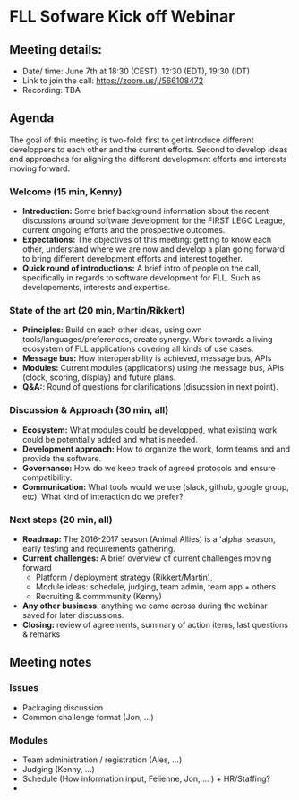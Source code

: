 # FLL Sofware Kick off Webinar 

## Meeting details:
* Date/ time: June 7th at 18:30 (CEST), 12:30 (EDT), 19:30 (IDT) 
* Link to join the call: https://zoom.us/j/566108472
* Recording: TBA

## Agenda
The goal of this meeting is two-fold: first to get introduce different developpers to each other and the current efforts. Second to develop ideas and approaches for aligning the different development efforts and interests moving forward.

### Welcome (15 min, Kenny)
* **Introduction:** Some brief background information about the recent discussions around software development for the FIRST LEGO League, current ongoing efforts and the prospective outcomes.
* **Expectations:** The objectives of this meeting: getting to know each other, understand where we are now and develop a plan going forward to bring different development efforts and interest together.
* **Quick round of introductions:** A brief intro of people on the call, specifically in regards to software development for FLL. Such as developements, interests and expertise.

### State of the art (20 min, Martin/Rikkert)
* **Principles:** Build on each other ideas, using own tools/languages/preferences, create synergy. Work towards a living ecosystem of FLL applications covering all kinds of use cases.
* **Message bus:** How interoperability is achieved, message bus, APIs
* **Modules:** Current modules (applications) using the message bus, APIs (clock, scoring, display) and future plans.
* **Q&A:**: Round of questions for clarifications (disucssion in next point).

### Discussion & Approach (30 min, all)
* **Ecosystem:** What modules could be developped, what existing work could be potentially added and what is needed.
* **Development approach:** How to organize the work, form teams and and provide the software. 
* **Governance:** How do we keep track of agreed protocols and ensure compatibility.
* **Communication:** What tools would we use (slack, github, google group, etc). What kind of interaction do we prefer?

### Next steps (20 min, all)
* **Roadmap:** The 2016-2017 season (Animal Allies) is a 'alpha' season, early testing and requirements gathering. 
* **Current challenges:** A brief overview of current challenges moving forward
  * Platform / deployment strategy (Rikkert/Martin), 
  * Module ideas: schedule, judging, team admin, team app + others
  * Recruiting & commmunity (Kenny)
* **Any other business**: anything we came across during the webinar saved for later discussions.
* **Closing:** review of agreements, summary of action items, last questions & remarks 

## Meeting notes

### Issues
* Packaging discussion
* Common challenge format (Jon, ...)

### Modules
* Team administration / registration (Ales, ...)
* Judging (Kenny, ...)
* Schedule (How information input, Felienne, Jon, ... ) + HR/Staffing?
* 

